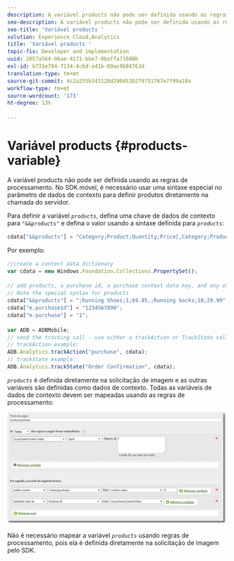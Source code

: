 ```yaml
---
description: A variável products não pode ser definida usando as regras de processamento. No SDK móvel, é necessário usar uma sintaxe especial no parâmetro de dados de contexto para definir produtos diretamente na chamada do servidor.
seo-description: A variável products não pode ser definida usando as regras de processamento. No SDK móvel, é necessário usar uma sintaxe especial no parâmetro de dados de contexto para definir produtos diretamente na chamada do servidor.
seo-title: 'Variável products '
solution: Experience Cloud,Analytics
title: 'Variável products '
topic-fix: Developer and implementation
uuid: 2057a564-06ae-4171-bbe7-0baffa71608b
exl-id: b731e794-7134-4c6d-a41b-09ac9b84763d
translation-type: tm+mt
source-git-commit: 4c2a255b343128d2904530279751767e7f99a10a
workflow-type: tm+mt
source-wordcount: '173'
ht-degree: 13%

---
```


# Variável products {#products-variable}

A variável products não pode ser definida usando as regras de processamento. No SDK móvel, é necessário usar uma sintaxe especial no parâmetro de dados de contexto para definir produtos diretamente na chamada do servidor.

Para definir a variável *`products`*, defina uma chave de dados de contexto para `"&&products"` e defina o valor usando a sintaxe definida para *`products`*:

```js
cdata["&&products"] = "Category;Product;Quantity;Price[,Category;Product;Quantity;Price]";
```

Por exemplo:

```js
//create a context data dictionary 
var cdata = new Windows.Foundation.Collections.PropertySet(); 
 
// add products, a purchase id, a purchase context data key, and any other data you want to collect. 
// Note the special syntax for products 
cdata["&&products"] = ";Running Shoes;1;69.95,;Running Socks;10;29.99"; 
cdata["m.purchaseid"] = "1234567890"; 
cdata["m.purchase"] = "1"; 
 
var ADB = ADBMobile; 
// send the tracking call - use either a trackAction or TrackState call. 
// trackAction example: 
ADB.Analytics.trackAction("purchase", cdata); 
// trackState example: 
ADB.Analytics.trackState("Order Confirmation", cdata);
```

*`products`* é definida diretamente na solicitação de imagem e as outras variáveis são definidas como dados de contexto. Todas as variáveis de dados de contexto devem ser mapeadas usando as regras de processamento:

![](assets/products-procrules.png)

Não é necessário mapear a variável *`products`* usando regras de processamento, pois ela é definida diretamente na solicitação de imagem pelo SDK.
